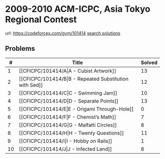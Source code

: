 # 2009-2010 ACM-ICPC, Asia Tokyo Regional Contest

url: https://codeforces.com/gym/101414
[search solutions](https://www.google.com/search?q=Solution+OR+題解+2009-2010+ACM-ICPC,+Asia+Tokyo+Regional+Contest)

## Problems

| # | Title | Solved |
| --- | --- | --- |
|1|[[CFICPC/101414/A\|A - Cubist Artwork]]|13|
|2|[[CFICPC/101414/B\|B - Repeated Substitution with Sed]]|12|
|3|[[CFICPC/101414/C\|C - Swimming Jam]]|10|
|4|[[CFICPC/101414/D\|D - Separate Points]]|13|
|5|[[CFICPC/101414/E\|E - Origami Through-Hole]]|0|
|6|[[CFICPC/101414/F\|F - Chemist’s Math]]|7|
|7|[[CFICPC/101414/G\|G - Malfatti Circles]]|8|
|8|[[CFICPC/101414/H\|H - Twenty Questions]]|11|
|9|[[CFICPC/101414/I\|I - Hobby on Rails]]|1|
|10|[[CFICPC/101414/J\|J - Infected Land]]|8|
